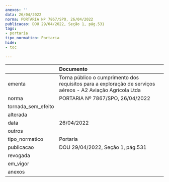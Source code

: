 ```yaml
---
anexos: ''
data: 26/04/2022
norma: PORTARIA Nº 7867/SPO, 26/04/2022
publicacao: DOU 29/04/2022, Seção 1, pág.531
tags:
- portaria
tipo_normatico: Portaria
hide: 
- toc 
 
---
```


|                    | Documento                                                                                                  |
|:-------------------|:-----------------------------------------------------------------------------------------------------------|
| ementa             | Torna público o cumprimento dos requisitos para a exploração de serviços aéreos - A2 Aviação Agrícola Ltda |
| norma              | PORTARIA Nº 7867/SPO, 26/04/2022                                                                           |
| tornada_sem_efeito |                                                                                                            |
| alterada           |                                                                                                            |
| data               | 26/04/2022                                                                                                 |
| outros             |                                                                                                            |
| tipo_normatico     | Portaria                                                                                                   |
| publicacao         | DOU 29/04/2022, Seção 1, pág.531                                                                           |
| revogada           |                                                                                                            |
| em_vigor           |                                                                                                            |
| anexos             |                                                                                                            |